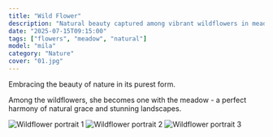```yaml
---
title: "Wild Flower"
description: "Natural beauty captured among vibrant wildflowers in meadow setting"
date: "2025-07-15T09:15:00"
tags: ["flowers", "meadow", "natural"]
model: "mila"
category: "Nature"
cover: "01.jpg"
---
```


Embracing the beauty of nature in its purest form.

Among the wildflowers, she becomes one with the meadow - a perfect harmony of natural grace and stunning landscapes.

![Wildflower portrait 1](https://images.unsplash.com/photo-1531746020798-e6953c6e8e04?ixlib=rb-4.0.3&auto=format&fit=crop&w=800&h=900)
![Wildflower portrait 2](https://images.unsplash.com/photo-1507003211169-0a1dd7228f2d?ixlib=rb-4.0.3&auto=format&fit=crop&w=800&h=800)
![Wildflower portrait 3](https://images.unsplash.com/photo-1529626455594-4ff0802cfb7e?ixlib=rb-4.0.3&auto=format&fit=crop&w=800&h=1200)
